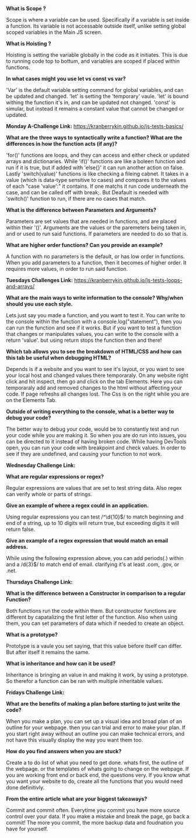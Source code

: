 **What is Scope ?**

Scope is where a variable can be used. Specifically if a variable is set inside a function. Its variable is not accessable outside itself, unlike setting global scoped variables in the Main JS screen.

**What is Hoisting ?**

Hoisting is setting the variable globally in the code as it initiates. This is due to running code top to bottum, and variables are scoped if placed within functions.

**In what cases might you use let vs const vs var?**

'Var' is the default variable setting command for global variables, and can be updated and changed. 'let' is setting the 'temporary' vaule. 'let' is bound withing the function it's in, and can be updated not changed. 'const' is simular, but instead it remains a constant value that cannot be changed or updated. 

**Monday A-Challenge Link:** https://kranberrykin.github.io/js-tests-basics/

**What are the three ways to syntactically write a function? What are the differences in how the function acts (if any)?**

'for()' functions are loops, and they can access and either check or updated arrays and dictionaries. While 'if()' functions are like a boleen function and run if it is true, but if added with 'else{}' it can run another action on false. Lastly 'switch(value)' functions is like checking a fileing cabnet. It takes in a value (which is data-type sensitive to cases) and compares it to the values of each "case 'value':" it contains. If one matchs it run code underneath the case, and can be called off with break;. But Deafault is needed with 'switch()' function to run, if there are no cases that match.

**What is the difference between Parameters and Arguments?**

Parameters are set values that are needed in functions, and are placed within their '()'. Arguments are the values or the paremeters being taken in, and or used to run said functions. If parameters are needed to do so that is.

**What are higher order functions? Can you provide an example?**

A function with no parameters is the default, or has low order in functions. When you add parameters to a function, then it becomes of higher order. It requires more values, in order to run said function.

**Tuesdays Challenges Link:** https://kranberrykin.github.io/js-tests-loops-and-arrays/

**What are the main ways to write information to the console? Why/when should you use each style.**

Lets just say you made a function, and you want to test it. You can write to the console within the function with a console.log("statement"), then you can run the function and see if it works. But if you want to test a function that changes or manipulates values, you can write to the console with a return 'value'. but using return stops the function then and there!

**Which tab allows you to see the breakdown of HTML/CSS and how can this tab be useful when debugging HTML?**

Depends is if a website and you want to see it's layout, or you want to see your local host and changed values there temporaraly. On any website right click and hit inspect, then go and click on the tab Elements. Here you can temporaraly add and removed changes to the html without affecting your code. If page refreshs all changes lost. The Css is on the right while you are on the Elements Tab.

**Outside of writing everything to the console, what is a better way to debug your code?**

The better way to debug your code, would be to constantly test and run your code while you are making it. So when you are do run into issues, you can be directed to it instead of having broken code. While having DevTools open, you can run your code with breakpoint and check values. In order to see if they are undefined, and causing your function to not work.


**Wednesday Challenge Link:**


**What are regular expressions or regex?**

Regular expressions are values that are set to test string data. Also regex can verify whole or parts of strings.

**Give an example of where a regex could in an application.**

Using regular expressions you can test /^\d{10}$/ to match beginning and end of a string, up to 10 digits will return true, but exceeding digits it will return false. 

**Give an example of a regex expression that would match an email address.**

While using the following expression above, you can add periods(.) within and a \/d{3}$/ to match end of email. clarifying it's at least .com, .gov, or .net.

**Thursdays Challenge Link:**

**What is the difference between a Constructor in comparison to a regular Function?**

Both functions run the code within them. But constructor functions are different by capatalizing the first letter of the function. Also when using them, you can set parameters of data which if needed to create an object. 

**What is a prototype?**

Prototype is a vaule you set saying, that this value before itself can differ. But after itself it remains the same. 

**What is inheritance and how can it be used?**

Inheritance is bringing an value in and making it work, by using a prototype. So therefor  a function can be ran with multiple inheritable values. 

**Fridays Challenge Link:**

**What are the benefits of making a plan before starting to just write the code?**

When you make a plan, you can set up a visual idea and broad plan of an outline for your webpage. then you can trial and error to make your plan. If you start right away without an outline you can make technical errors, and not have this visually display the way you want them too.

**How do you find answers when you are stuck?**

Create a to do list of what you need to get done. whats first, the outline of the webpage. or the templates of whats going to change on the webpage. If you are working front end or back end, the questions very. If you know what you want your website to do, create all the functions that you would need done definitivly.

**From the entire article what are your biggest takeaways?**

Commit and commit often. Everytime you commit you have more source control over your data. If you make a mistake and break the page, go back a commit! The more you commit, the more backup data and foudnation you have for yourself.


